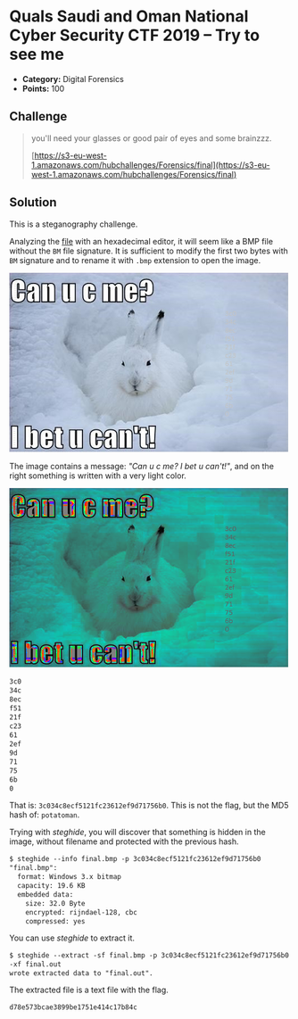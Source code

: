 # Quals Saudi and Oman National Cyber Security CTF 2019 – Try to see me

* **Category:** Digital Forensics
* **Points:** 100

## Challenge

> you'll need your glasses or good pair of eyes and some brainzzz.
>
> [https://s3-eu-west-1.amazonaws.com/hubchallenges/Forensics/final](https://s3-eu-west-1.amazonaws.com/hubchallenges/Forensics/final)

## Solution

This is a steganography challenge.

Analyzing the [file](final) with an hexadecimal editor, it will seem like a BMP file without the `BM` file signature. It is sufficient to modify the first two bytes with `BM` signature and to rename it with `.bmp` extension to open the image.

![final.bmp](final.bmp)

The image contains a message: *"Can u c me? I bet u can't!"*, and on the right something is written with a very light color.

![final.mod.bmp](final.mod.bmp)

```
3c0
34c
8ec
f51
21f
c23
61
2ef
9d
71
75
6b
0
```

That is: `3c034c8ecf5121fc23612ef9d71756b0`. This is not the flag, but the MD5 hash of: `potatoman`.

Trying with *steghide*, you will discover that something is hidden in the image, without filename and protected with the previous hash.

```
$ steghide --info final.bmp -p 3c034c8ecf5121fc23612ef9d71756b0
"final.bmp":
  format: Windows 3.x bitmap
  capacity: 19.6 KB
  embedded data:
    size: 32.0 Byte
    encrypted: rijndael-128, cbc
    compressed: yes
```

You can use *steghide* to extract it.

```
$ steghide --extract -sf final.bmp -p 3c034c8ecf5121fc23612ef9d71756b0 -xf final.out
wrote extracted data to "final.out".
```

The extracted file is a text file with the flag.

```
d78e573bcae3899be1751e414c17b84c
```
